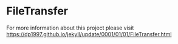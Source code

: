 # FileTransfer

For more information about this project please visit https://dp1997.github.io/jekyll/update/0001/01/01/FileTransfer.html
